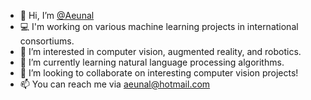 - 👋 Hi, I’m [@Aeunal](https://www.linkedin.com/in/aeunal)
- 💻 I'm working on various machine learning projects in international consortiums.
- 👀 I’m interested in computer vision, augmented reality, and robotics.
- 🌱 I’m currently learning natural language processing algorithms.
- 💞️ I’m looking to collaborate on interesting computer vision projects!
- 📫 You can reach me via aeunal@hotmail.com

<!---
Aeunal/Aeunal is a ✨ special ✨ repository because its `README.md` (this file) appears on your GitHub profile.
You can click the Preview link to take a look at your changes.
--->
